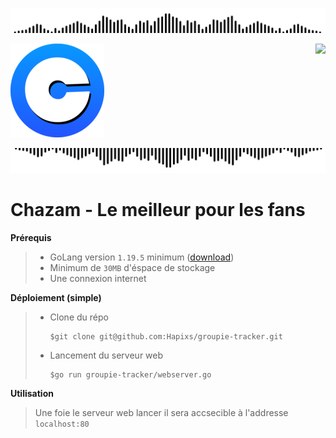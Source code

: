 ![](static/assets/soundbarup.png)

<div >

  ![](static/assets/chazam150.png)
  <a href="https://git.io/typing-svg"><img src="https://readme-typing-svg.demolab.com?font=Fira+Code&weight=900&pause=1000&center=true&vCenter=true&width=435&lines=Chazam+V.1;By+Groupe+%CF%80+tracker" align="right" /></a>
</div>

![](static/assets/soundbardown.png)

# **Chazam** - Le meilleur pour les fans

**Prérequis**
>  - GoLang version `1.19.5` minimum ([download](https://go.dev/dl/))
>  - Minimum de `30MB` d'éspace de stockage
>  - Une connexion internet

**Déploiement (simple)**
> - Clone du répo
>   ```
>   $git clone git@github.com:Hapixs/groupie-tracker.git
>   ```
> - Lancement du serveur web
>   ```
>   $go run groupie-tracker/webserver.go
>   ```

**Utilisation**
> Une foie le serveur web lancer il sera accsecible à l'addresse `localhost:80`